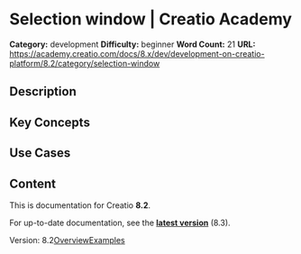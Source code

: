 # Selection window | Creatio Academy

**Category:** development **Difficulty:** beginner **Word Count:** 21 **URL:**
https://academy.creatio.com/docs/8.x/dev/development-on-creatio-platform/8.2/category/selection-window

## Description

## Key Concepts

## Use Cases

## Content

This is documentation for Creatio **8.2**.

For up-to-date documentation, see the
**[latest version](/docs/8.x/dev/development-on-creatio-platform/category/selection-window)**
(8.3).

Version:
8.2[Overview](/docs/8.x/dev/development-on-creatio-platform/8.2/platform-customization/freedom-ui/selection-window/overview)[Examples](/docs/8.x/dev/development-on-creatio-platform/8.2/lookup-window-examples)
